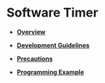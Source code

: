 # Software Timer<a name="EN-US_TOPIC_0311018424"></a>

-   **[Overview](overview-32.md)**  

-   **[Development Guidelines](development-guidelines-33.md)**  

-   **[Precautions](precautions-34.md)**  

-   **[Programming Example](programming-example-35.md)**  


